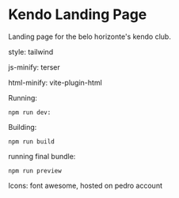 # Kendo Landing Page

Landing page for the belo horizonte's kendo club.

style: tailwind

js-minify: terser

html-minify: vite-plugin-html

Running:
```console
npm run dev:
```

Building:
```console
npm run build
```

running final bundle:
```console
npm run preview
```

Icons: font awesome, hosted on pedro account

